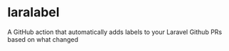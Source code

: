 # laralabel
A GitHub action that automatically adds labels to your Laravel Github PRs based on what changed
